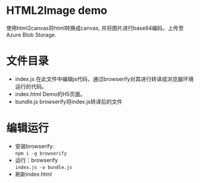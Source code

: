 # HTML2Image demo
  使用html2canvas将html转换成canvas, 并将图片进行base64编码，上传至Azure Blob Storage.

# 文件目录
  - index.js 在此文件中编辑js代码，通过browserify对其进行转译成浏览器环境运行的代码。
  - index.html Demo的H5页面。
  - bundle.js browserify将index.js转译后的文件

# 编辑运行
  - 安装browserify:  
    `npm i -g browserify`
  - 运行：browserify  
    `index.js -o bundle.js`
  - 刷新index.html
  